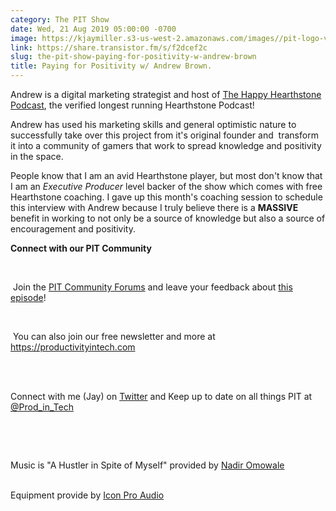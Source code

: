 ```yaml
---
category: The PIT Show
date: Wed, 21 Aug 2019 05:00:00 -0700
image: https://kjaymiller.s3-us-west-2.amazonaws.com/images//pit-logo-v5.jpg
link: https://share.transistor.fm/s/f2dcef2c
slug: the-pit-show-paying-for-positivity-w-andrew-brown
title: Paying for Positivity w/ Andrew Brown.
---
```


<p>Andrew is a digital marketing strategist and host of <a href="https://thehappyhearthstone.com">The Happy Hearthstone Podcast</a>, the verified longest running Hearthstone Podcast!</p><p>Andrew has used his marketing skills and general optimistic nature to successfully take over this project from it's original founder and  transform it into a community of gamers that work to spread knowledge and positivity in the space.</p><p>People know that I am an avid Hearthstone player, but most don't know that I am an <em>Executive Producer</em> level backer of the show which comes with free Hearthstone coaching. I gave up this month's coaching session to schedule this interview with Andrew because I truly believe there is a <strong>MASSIVE</strong> benefit in working to not only be a source of knowledge but also a source of encouragement and positivity.<br /></p><p><b>Connect with our PIT Community</b></p><p><br /></p><p> Join the <a href="https://productivityintech.palapa.co/">PIT Community Forums</a> and leave your feedback about <a href="https://productivityintech.palapa.co/post/15751">this episode</a>!</p><p><br /></p><p> You can also join our free newsletter and more at <a href="https://productivityintech.com/">https://productivityintech.com</a></p><p><br /></p><p><br />Connect with me (Jay) on <a href="https://twitter.com/kjaymiller">Twitter</a> and Keep up to date on all things PIT at<a href="https://twitter.com/prod_in_tech"> @Prod_in_Tech</a></p><p><br /></p><p><br /></p><p>Music is "A Hustler in Spite of Myself" provided by <a href="https://nadiromowale.com/">Nadir Omowale</a></p><p><br />Equipment provide by <a href="https://iconproaudio.com/">Icon Pro Audio</a></p>